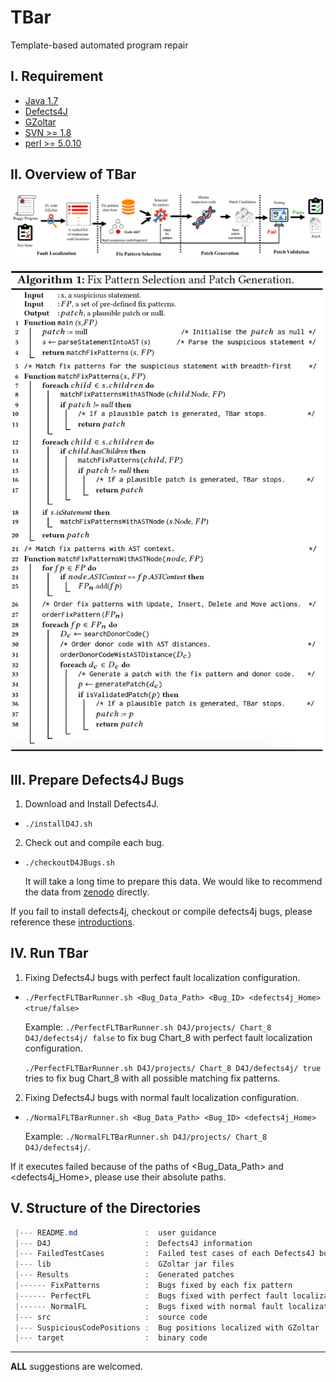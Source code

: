 
# TBar
Template-based automated program repair


I. Requirement
--------------
 - [Java 1.7](https://www.oracle.com/technetwork/java/javase/downloads/java-archive-downloads-javase7-521261.html)
 - [Defects4J](https://github.com/rjust/defects4j)
 - [GZoltar](https://github.com/SerVal-DTF/TBar/tree/master/lib)
 - [SVN >= 1.8](https://subversion.apache.org/packages.html)
 - [perl >= 5.0.10](https://www.perl.org/get.html)

II. Overview of TBar
--------------------

![The overview bug fixing process with TBar.\label{step}](./figure/overview.png)

<img src="./figure/algorithm.png" width="500">


III. Prepare Defects4J Bugs
---------------------------
 1. Download and Install Defects4J.
 - `./installD4J.sh`
 
 2. Check out and compile each bug.
 - `./checkoutD4JBugs.sh`
    
    It will take a long time to prepare this data. We would like to recommend the data from [zenodo](https://zenodo.org/record/2669127#.XNA2I5MzZ0s) directly.
 
  If you fail to install defects4j, checkout or compile defects4j bugs, please reference these [introductions](https://github.com/rjust/defects4j#steps-to-set-up-defects4j).
 
 
 IV. Run TBar
 ------------
 1. Fixing Defects4J bugs with perfect fault localization configuration.
 - `./PerfectFLTBarRunner.sh <Bug_Data_Path> <Bug_ID> <defects4j_Home> <true/false>`
    
    Example: `./PerfectFLTBarRunner.sh D4J/projects/ Chart_8 D4J/defects4j/ false` to fix bug Chart_8 with perfect fault localization configuration.
    
    `./PerfectFLTBarRunner.sh D4J/projects/ Chart_8 D4J/defects4j/ true` tries to fix bug Chart_8 with all possible matching fix patterns.
 
 2. Fixing Defects4J bugs with normal fault localization configuration.
 - `./NormalFLTBarRunner.sh <Bug_Data_Path> <Bug_ID> <defects4j_Home>`
   
   Example: `./NormalFLTBarRunner.sh D4J/projects/ Chart_8 D4J/defects4j/`. 
 
 If it executes failed because of the paths of <Bug_Data_Path> and <defects4j_Home>, please use their absolute paths.
 
 
 V. Structure of the Directories
 -------------------------------
 ```powershell
  |--- README.md               :  user guidance
  |--- D4J                     :  Defects4J information
  |--- FailedTestCases         :  Failed test cases of each Defects4J bug
  |--- lib                     :  GZoltar jar files
  |--- Results                 :  Generated patches
  |------ FixPatterns          :  Bugs fixed by each fix pattern
  |------ PerfectFL            :  Bugs fixed with perfect fault localization configuration
  |------ NormalFL             :  Bugs fixed with normal fault localization configuration
  |--- src                     :  source code
  |--- SuspiciousCodePositions :  Bug positions localized with GZoltar
  |--- target                  :  binary code
```

----

__ALL__ suggestions are welcomed.
